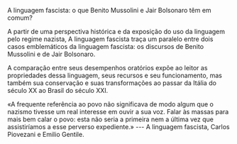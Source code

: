 A linguagem fascista: o que Benito Mussolini e Jair Bolsonaro têm em comum?

A partir de uma perspectiva histórica e da exposição do uso da linguagem pelo regime nazista, A linguagem fascista traça um paralelo entre dois casos emblemáticos da linguagem fascista: os discursos de Benito Mussolini e de Jair Bolsonaro.

A comparação entre seus  desempenhos oratórios expõe ao leitor as propriedades dessa linguagem, seus recursos e seu funcionamento, mas também sua conservação e suas transformações ao passar da Itália do século XX ao Brasil do século XXI. 

«A frequente referência ao povo não significava de modo algum que o nazismo tivesse um real interesse em ouvir a sua voz.
Falar às massas para mais bem calar o povo: esta não seria a primeira nem a última vez que assistiríamos a esse perverso expediente.» --- A linguagem fascista, Carlos Piovezani e Emilio Gentile.

